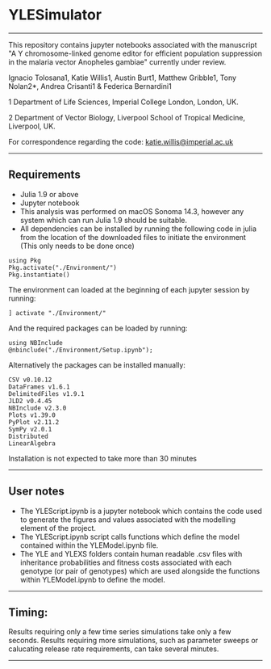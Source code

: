 # YLESimulator
___
This repository contains jupyter notebooks associated with the manuscript "A Y chromosome-linked genome editor for efficient population suppression in the malaria vector Anopheles gambiae" currently under review.

Ignacio Tolosana1, Katie Willis1, Austin Burt1, Matthew Gribble1, Tony Nolan2*, Andrea Crisanti1 & Federica Bernardini1

1 Department of Life Sciences, Imperial College London, London, UK.

2 Department of Vector Biology, Liverpool School of Tropical Medicine, Liverpool, UK.


For correspondence regarding the code: katie.willis@imperial.ac.uk

___
## Requirements

* Julia 1.9 or above
* Jupyter notebook
* This analysis was performed on macOS Sonoma 14.3, however any system which can run Julia 1.9 should be suitable.  
* All dependencies can be installed by running the following code in julia from the location of the downloaded files to initiate the environment (This only needs to be done once)
```
using Pkg
Pkg.activate("./Environment/")
Pkg.instantiate()
```

The environment can loaded at the beginning of each jupyter session by running:
```
] activate "./Environment/"
```

And the required packages can be loaded by running:
```
using NBInclude
@nbinclude("./Environment/Setup.ipynb");
```

Alternatively the packages can be installed manually:
```
CSV v0.10.12
DataFrames v1.6.1
DelimitedFiles v1.9.1
JLD2 v0.4.45
NBInclude v2.3.0
Plots v1.39.0
PyPlot v2.11.2
SymPy v2.0.1
Distributed
LinearAlgebra
```

Installation is not expected to take more than 30 minutes
___
## User notes

- The YLEScript.ipynb is a jupyter notebook which contains the code used to generate the figures and values associated with the modelling element of the project.
- The YLEScript.ipynb script calls functions which define the model contained within the YLEModel.ipynb file.
- The YLE and YLEXS folders contain human readable .csv files with inheritance probabilities and fitness costs associated with each genotype (or pair of genotypes) which are used alongside the functions within YLEModel.ipynb to define the model.

___

## Timing:

Results requiring only a few time series simulations take only a few seconds. Results requiring more simulations, such as parameter sweeps or calucating release rate requirements, can take several minutes. 
___


